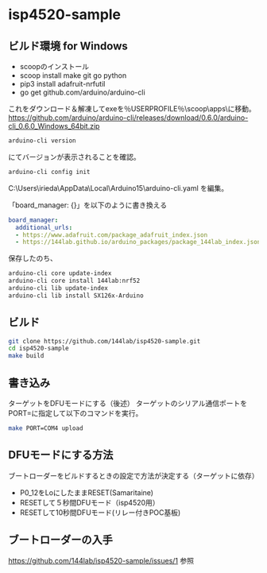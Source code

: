 # isp4520-sample

## ビルド環境 for Windows

- scoopのインストール
- scoop install make git go python
- pip3 install adafruit-nrfutil
- go get github.com/arduino/arduino-cli

これをダウンロード＆解凍してexeを％USERPROFILE％\scoop\apps\に移動。
https://github.com/arduino/arduino-cli/releases/download/0.6.0/arduino-cli_0.6.0_Windows_64bit.zip

```sh
arduino-cli version
```
にてバージョンが表示されることを確認。

```sh
arduino-cli config init
```

C:\Users\irieda\AppData\Local\Arduino15\arduino-cli.yaml を編集。

「board_manager: {}」を以下のように書き換える

```yaml
board_manager:
  additional_urls:
  - https://www.adafruit.com/package_adafruit_index.json
  - https://144lab.github.io/arduino_packages/package_144lab_index.json
```

保存したのち、

```sh
arduino-cli core update-index
arduino-cli core install 144lab:nrf52
arduino-cli lib update-index
arduino-cli lib install SX126x-Arduino
```

## ビルド

```sh
git clone https://github.com/144lab/isp4520-sample.git
cd isp4520-sample
make build
```

## 書き込み
ターゲットをDFUモードにする（後述）
ターゲットのシリアル通信ポートをPORT=に指定して以下のコマンドを実行。
```sh
make PORT=COM4 upload
```

## DFUモードにする方法

ブートローダーをビルドするときの設定で方法が決定する（ターゲットに依存）

- P0_12をLoにしたままRESET(Samaritaine)
- RESETして５秒間DFUモード（isp4520用）
- RESETして10秒間DFUモード(リレー付きPOC基板)

## ブートローダーの入手

https://github.com/144lab/isp4520-sample/issues/1 参照
